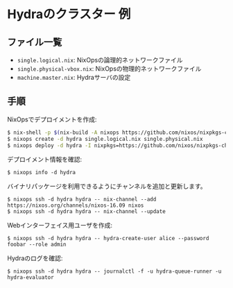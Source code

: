 # Hydraのクラスター 例

## ファイル一覧

- `single.logical.nix`: NixOpsの論理的ネットワークファイル
- `single.physical-vbox.nix`:  NixOpsの物理的ネットワークファイル
- `machine.master.nix`: Hydraサーバの設定


## 手順

NixOpsでデプロイメントを作成:

```sh
$ nix-shell -p $(nix-build -A nixops https://github.com/nixos/nixpkgs-channels/archive/nixos-16.09.tar.gz)
$ nixops create -d hydra single.logical.nix single.physical.nix
$ nixops deploy -d hydra -I nixpkgs=https://github.com/nixos/nixpkgs-channels/archive/nixos-16.09.tar.gz
```

デプロイメント情報を確認:

```
$ nixops info -d hydra
```

バイナリパッケージを利用できるようにチャンネルを追加と更新します。

```
$ nixops ssh -d hydra hydra -- nix-channel --add https://nixos.org/channels/nixos-16.09 nixos
$ nixops ssh -d hydra hydra -- nix-channel --update
```

Webインターフェイス用ユーザを作成:

```
$ nixops ssh -d hydra hydra -- hydra-create-user alice --password foobar --role admin
```

Hydraのログを確認:

```
$ nixops ssh -d hydra hydra -- journalctl -f -u hydra-queue-runner -u hydra-evaluator
```

